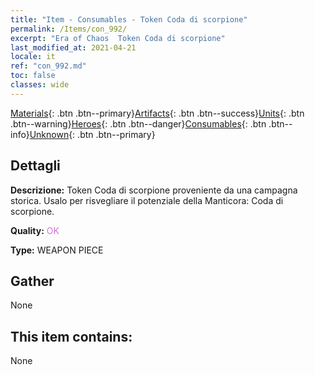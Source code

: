 ```yaml
---
title: "Item - Consumables - Token Coda di scorpione"
permalink: /Items/con_992/
excerpt: "Era of Chaos  Token Coda di scorpione"
last_modified_at: 2021-04-21
locale: it
ref: "con_992.md"
toc: false
classes: wide
---
```

 [Materials](/it/Items/){: .btn .btn--primary}[Artifacts](/it/Items/Artifacts/){: .btn .btn--success}[Units](/it/Items/Units/){: .btn .btn--warning}[Heroes](/it/Items/Heroes/){: .btn .btn--danger}[Consumables](/it/Items/Consumables/){: .btn .btn--info}[Unknown](/it/Items/Unknown/){: .btn .btn--primary}

## Dettagli
 **Descrizione:** Token Coda di scorpione proveniente da una campagna storica. Usalo per risvegliare il potenziale della Manticora: Coda di scorpione.

 **Quality:** <span style="color: #DA70D6">OK</span>

 **Type:** WEAPON PIECE

## Gather

  None

## This item contains:

  None

